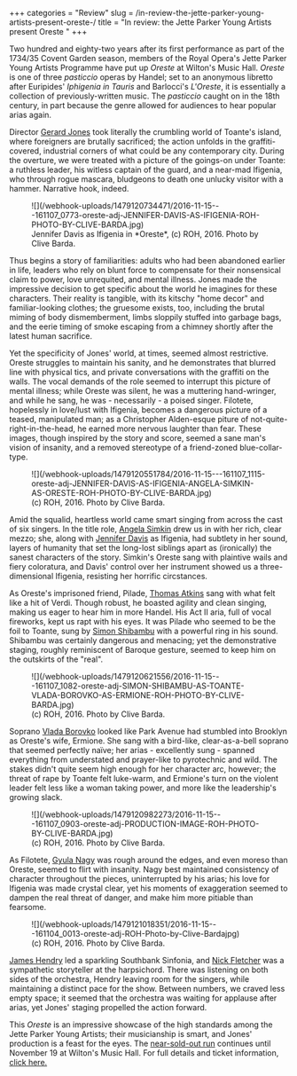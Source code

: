 +++
categories = "Review"
slug = /in-review-the-jette-parker-young-artists-present-oreste-/
title = "In review: the Jette Parker Young Artists present Oreste "
+++

Two hundred and eighty-two years after its first performance as part of the 1734/35 Covent Garden season, members of the Royal Opera's Jette Parker Young Artists Programme have put up *Oreste* at Wilton's Music Hall. *Oreste* is one of three *pasticcio* operas by Handel; set to an anonymous libretto after Euripides' *Iphigenia in Tauris* and Barlocci's *L'Oreste*, it is essentially a collection of previously-written music. The *pasticcio* caught on in the 18th century, in part because the genre allowed for audiences to hear popular arias again.

Director [Gerard Jones](http://www.roh.org.uk/people/gerard-jones) took literally the crumbling world of Toante's island, where foreigners are brutally sacrificed; the action unfolds in the graffiti-covered, industrial corners of what could be any contemporary city. During the overture, we were treated with a picture of the goings-on under Toante: a ruthless leader, his witless captain of the guard, and a near-mad Ifigenia, who through rogue mascara, bludgeons to death one unlucky visitor with a hammer. Narrative hook, indeed.

<figure data-type="image">
![](/webhook-uploads/1479120734471/2016-11-15---161107_0773-oreste-adj-JENNIFER-DAVIS-AS-IFIGENIA-ROH-PHOTO-BY-CLIVE-BARDA.jpg)<figcaption>Jennifer Davis as Ifigenia in *Oreste*, (c) ROH, 2016. Photo by Clive Barda.</figcaption>
</figure>

Thus begins a story of familiarities: adults who had been abandoned earlier in life, leaders who rely on blunt force to compensate for their nonsensical claim to power, love unrequited, and mental illness. Jones made the impressive decision to get specific about the world he imagines for these characters. Their reality is tangible, with its kitschy "home decor" and familiar-looking clothes; the gruesome exists, too, including the brutal miming of body dismemberment, limbs sloppily stuffed into garbage bags, and the eerie timing of smoke escaping from a chimney shortly after the latest human sacrifice.

Yet the specificity of Jones' world, at times, seemed almost restrictive. Oreste struggles to maintain his sanity, and he demonstrates that blurred line with physical tics, and private conversations with the graffiti on the walls. The vocal demands of the role seemed to interrupt this picture of mental illness; while Oreste was silent, he was a muttering hand-wringer, and while he sang, he was - necessarily - a poised singer. Filotete, hopelessly in love/lust with Ifigenia, becomes a dangerous picture of a teased, manipulated man; as a Christopher Alden-esque piture of not-quite-right-in-the-head, he earned more nervous laughter than fear. These images, though inspired by the story and score, seemed a sane man's vision of insanity, and a removed stereotype of a friend-zoned blue-collar-type.

<figure data-type="image">
![](/webhook-uploads/1479120551784/2016-11-15---161107_1115-oreste-adj-JENNIFER-DAVIS-AS-IFIGENIA-ANGELA-SIMKIN-AS-ORESTE-ROH-PHOTO-BY-CLIVE-BARDA.jpg)
<figcaption>(c) ROH, 2016. Photo by Clive Barda.</figcaption>
</figure>

Amid the squalid, heartless world came smart singing from across the cast of six singers. In the title role, [Angela Simkin](/scene/people/angela-simkim/) drew us in with her rich, clear mezzo; she, along with [Jennifer Davis](/scene/people/jennifer-davis/) as Ifigenia, had subtlety in her sound, layers of humanity that set the long-lost siblings apart as (ironically) the sanest characters of the story. Simkin's Oreste sang with plaintive wails and fiery coloratura, and Davis' control over her instrument showed us a three-dimensional Ifigenia, resisting her horrific circstances.

As Oreste's imprisoned friend, Pilade, [Thomas Atkins](/scene/people/thomas-atkins/) sang with what felt like a hit of Verdi. Though robust, he boasted agility and clean singing, making us eager to hear him in more Handel. His Act II aria, full of vocal fireworks, kept us rapt with his eyes. It was Pilade who seemed to be the foil to Toante, sung by [Simon Shibambu](/scene/people/simon-shibambu/) with a powerful ring in his sound. Shibambu was certainly dangerous and menacing; yet the demonstrative staging, roughly reminiscent of Baroque gesture, seemed to keep him on the outskirts of the "real".

<figure data-type="image">
![](/webhook-uploads/1479120621556/2016-11-15---161107_1082-oreste-adj-SIMON-SHIBAMBU-AS-TOANTE-VLADA-BOROVKO-AS-ERMIONE-ROH-PHOTO-BY-CLIVE-BARDA.jpg)
<figcaption>(c) ROH, 2016. Photo by Clive Barda.</figcaption>
</figure>

Soprano [Vlada Borovko](/scene/people/vlada-borovko/) looked like Park Avenue had stumbled into Brooklyn as Oreste's wife, Ermione. She sang with a bird-like, clear-as-a-bell soprano that seemed perfectly naïve; her arias - excellently sung - spanned everything from understated and prayer-like to pyrotechnic and wild. The stakes didn't quite seem high enough for her character arc, however; the threat of rape by Toante felt luke-warm, and Ermione's turn on the violent leader felt less like a woman taking power, and more like the leadership's growing slack. 

<figure data-type="image">![](/webhook-uploads/1479120982273/2016-11-15---161107_0903-oreste-adj-PRODUCTION-IMAGE-ROH-PHOTO-BY-CLIVE-BARDA.jpg)
<figcaption>(c) ROH, 2016. Photo by Clive Barda.</figcaption>
</figure>

As Filotete, [Gyula Nagy](/talking-with-singers-gyula-nagy/) was rough around the edges, and even moreso than Oreste, seemed to flirt with insanity. Nagy best maintained consistency of character throughout the pieces, uninterrupted by his arias; his love for Ifigenia was made crystal clear, yet his moments of exaggeration seemed to dampen the real threat of danger, and make him more pitiable than fearsome.

<figure data-type="image">![](/webhook-uploads/1479121018351/2016-11-15---161104_0013-oreste-adj-ROH-Photo-by-Clive-Bardajpg)
<figcaption>(c) ROH, 2016. Photo by Clive Barda.</figcaption>
</figure>

[James Hendry](https://twitter.com/jameshconductor) led a sparkling Southbank Sinfonia, and [Nick Fletcher](/nick-fletcher-reps-at-the-roh/) was a sympathetic storyteller at the harpsichord. There was listening on both sides of the orchestra, Hendry leaving room for the singers, while maintaining a distinct pace for the show. Between numbers, we craved less empty space; it seemed that the orchestra was waiting for applause after arias, yet Jones' staging propelled the action forward.

This *Oreste* is an impressive showcase of the high standards among the Jette Parker Young Artists; their musicianship is smart, and Jones' production is a feast for the eyes. The [near-sold-out run](http://www.roh.org.uk/productions/oreste-by-richard-gerard-jones) continues until November 19 at Wilton's Music Hall. For full details and ticket information, [click here.](http://www.roh.org.uk/productions/oreste-by-richard-gerard-jones)
